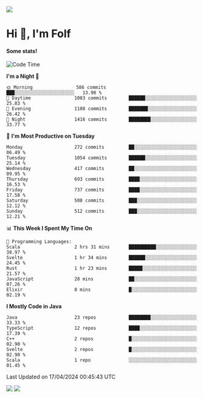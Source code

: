 <img src="https://komarev.com/ghpvc/?username=itsfolf"/>
<h1>Hi 👋, I'm Folf</h1>


#### Some stats!
<!--START_SECTION:waka-->
![Code Time](http://img.shields.io/badge/Code%20Time-2%2C194%20hrs%2010%20mins-blue)

**I'm a Night 🦉** 

```text
🌞 Morning                586 commits         ███░░░░░░░░░░░░░░░░░░░░░░   13.98 % 
🌆 Daytime                1083 commits        ██████░░░░░░░░░░░░░░░░░░░   25.83 % 
🌃 Evening                1108 commits        ███████░░░░░░░░░░░░░░░░░░   26.42 % 
🌙 Night                  1416 commits        ████████░░░░░░░░░░░░░░░░░   33.77 % 
```
📅 **I'm Most Productive on Tuesday** 

```text
Monday                   272 commits         ██░░░░░░░░░░░░░░░░░░░░░░░   06.49 % 
Tuesday                  1054 commits        ██████░░░░░░░░░░░░░░░░░░░   25.14 % 
Wednesday                417 commits         ██░░░░░░░░░░░░░░░░░░░░░░░   09.95 % 
Thursday                 693 commits         ████░░░░░░░░░░░░░░░░░░░░░   16.53 % 
Friday                   737 commits         ████░░░░░░░░░░░░░░░░░░░░░   17.58 % 
Saturday                 508 commits         ███░░░░░░░░░░░░░░░░░░░░░░   12.12 % 
Sunday                   512 commits         ███░░░░░░░░░░░░░░░░░░░░░░   12.21 % 
```


📊 **This Week I Spent My Time On** 

```text
💬 Programming Languages: 
Scala                    2 hrs 31 mins       ██████████░░░░░░░░░░░░░░░   38.97 % 
Svelte                   1 hr 34 mins        ██████░░░░░░░░░░░░░░░░░░░   24.45 % 
Rust                     1 hr 23 mins        █████░░░░░░░░░░░░░░░░░░░░   21.57 % 
JavaScript               28 mins             ██░░░░░░░░░░░░░░░░░░░░░░░   07.26 % 
Elixir                   8 mins              █░░░░░░░░░░░░░░░░░░░░░░░░   02.19 % 
```

**I Mostly Code in Java** 

```text
Java                     23 repos            ████████░░░░░░░░░░░░░░░░░   33.33 % 
TypeScript               12 repos            ████░░░░░░░░░░░░░░░░░░░░░   17.39 % 
C++                      2 repos             █░░░░░░░░░░░░░░░░░░░░░░░░   02.90 % 
Svelte                   2 repos             █░░░░░░░░░░░░░░░░░░░░░░░░   02.90 % 
Scala                    1 repo              ░░░░░░░░░░░░░░░░░░░░░░░░░   01.45 % 
```




 Last Updated on 17/04/2024 00:45:43 UTC
<!--END_SECTION:waka-->
<a src="https://discord.com/users/1090088995976925305"><img src="https://lanyard-profile-readme.vercel.app/api/1090088995976925305"/></a></td> 
<img src="https://hit.yhype.me/github/profile?user_id=9268058"/>
